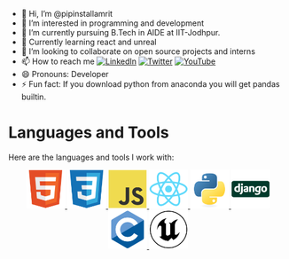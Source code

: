 - 👋 Hi, I’m @pipinstallamrit
- 👀 I’m interested in programming and development
- 🌱 I’m currently pursuing B.Tech in AIDE at IIT-Jodhpur.
- 🌱 Currently learning react and unreal
- 💞️ I’m looking to collaborate on open source projects and interns
- 📫 How to reach me
  [![LinkedIn](https://cdn-icons-png.flaticon.com/512/174/174857.png)](https://www.linkedin.com/in/amrit-kumar-yadav/)
  [![Twitter](https://www.iconpacks.net/icons/2/free-twitter-logo-icon-2429-thumb.png)](https://x.com/yadav_amritk)
  [![YouTube](https://cdn-icons-png.flaticon.com/512/1384/1384060.png)](https://www.youtube.com/@TheBlackWaveOriginal)
- 😄 Pronouns: Developer
- ⚡ Fun fact: If you download python from anaconda you will get pandas builtin.
# Languages and Tools

Here are the languages and tools I work with:

<p align="center">
  <a href="https://developer.mozilla.org/en-US/docs/Web/HTML" target="_blank" rel="noreferrer">
    <img src="https://raw.githubusercontent.com/devicons/devicon/master/icons/html5/html5-original.svg" alt="HTML" width="70" height="70"/>
  </a>
  <a href="https://developer.mozilla.org/en-US/docs/Web/CSS" target="_blank" rel="noreferrer">
    <img src="https://raw.githubusercontent.com/devicons/devicon/master/icons/css3/css3-original.svg" alt="CSS" width="70" height="70"/>
  </a>
  <a href="https://developer.mozilla.org/en-US/docs/Web/JavaScript" target="_blank" rel="noreferrer">
    <img src="https://raw.githubusercontent.com/devicons/devicon/master/icons/javascript/javascript-original.svg" alt="JavaScript" width="70" height="70"/>
  </a>
  <a href="https://reactjs.org/" target="_blank" rel="noreferrer">
    <img src="https://raw.githubusercontent.com/devicons/devicon/master/icons/react/react-original.svg" alt="React" width="70" height="70"/>
  </a>
  <a href="https://www.python.org/" target="_blank" rel="noreferrer">
    <img src="https://raw.githubusercontent.com/devicons/devicon/master/icons/python/python-original.svg" alt="Python" width="70" height="70"/>
  </a>
  <a href="https://www.djangoproject.com/" target="_blank" rel="noreferrer">
    <img src="https://raw.githubusercontent.com/devicons/devicon/master/icons/django/django-original.svg" alt="Django" width="70" height="70"/>
  </a>
  <a href="https://en.wikipedia.org/wiki/C_(programming_language)" target="_blank" rel="noreferrer">
    <img src="https://raw.githubusercontent.com/devicons/devicon/master/icons/c/c-original.svg" alt="C" width="70" height="70"/>
  </a>
  <a href="https://www.unrealengine.com/" target="_blank" rel="noreferrer">
    <img src="https://raw.githubusercontent.com/devicons/devicon/master/icons/unrealengine/unrealengine-original.svg" alt="Unreal Engine" width="70" height="70"/>
  </a>
</p>

<!---
pipinstallamrit/pipinstallamrit is a ✨ special ✨ repository because its `README.md` (this file) appears on your GitHub profile.
You can click the Preview link to take a look at your changes.
--->
